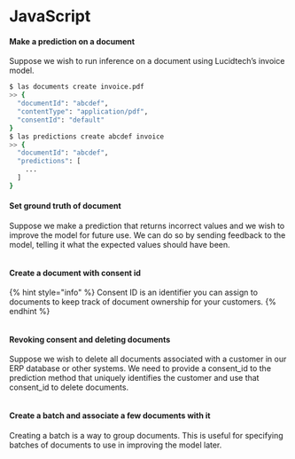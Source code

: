 # JavaScript

#### Make a prediction on a document

Suppose we wish to run inference on a document using Lucidtech’s invoice model.

```bash
$ las documents create invoice.pdf
>> {
  "documentId": "abcdef",
  "contentType": "application/pdf",
  "consentId": "default"
}
$ las predictions create abcdef invoice
>> {
  "documentId": "abcdef",
  "predictions": [
    ...
  ]
}
```

#### Set ground truth of document

Suppose we make a prediction that returns incorrect values and we wish to improve the model for future use. We can 
do so by sending feedback to the model, telling it what the expected values should have been.

```bash
```

#### Create a document with consent id

{% hint style="info" %}
Consent ID is an identifier you can assign to documents to keep track of document ownership for your customers.
{% endhint %}

```bash
```

#### Revoking consent and deleting documents

Suppose we wish to delete all documents associated with a customer in our ERP database or other systems. We need 
to provide a consent_id to the prediction method that uniquely identifies the customer and use that consent_id to 
delete documents.

```bash
```

#### Create a batch and associate a few documents with it

Creating a batch is a way to group documents. This is useful for specifying batches of documents to use in improving 
the model later.

```bash
```

